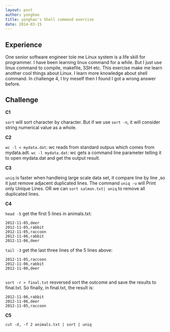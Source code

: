 ```yaml
---
layout: post
author: yonghao
title: yonghao's Shell command exercise
date: 2014-03-15
---
```



## Experience

One senior software engineer tole me Linux system is a life skill for programmer. I have been learning linux command for a while. 
But I just use linux command to compile, makefile, SSH etc. This exercise make me learn another cool things about Linux.
I learn more knowledge about shell command. In challenge 4, I try meself then I found I got a wrong answer before.

## Challenge

**C1**

`sort` will sort character by character. But if we use `sort -n`, it will consider string numerical value as a whole.

**C2**

`wc -l < mydata.dat`: wc reads from standard outpus which comes from mydata.adt.
`wc -l mydata.dat`: wc gets a command line parameter telling it to open mydata.dat and get the output result.

**C3**

`uniq` is faster when handleing large scale data set, it compare line by line ,so it just remove adjacent duplicated lines.
The command `uniq -u` will Print only Unique Lines. OR we can `sort salmon.txt| uniq` to remove all duplicated lines.

**C4**

`head -5` get the first 5 lines in animals.txt: 

```
2012-11-05,deer
2012-11-05,rabbit
2012-11-05,raccoon
2012-11-06,rabbit
2012-11-06,deer
```
`tail -3` get the last three lines of the 5 lines above:

```
2012-11-05,raccoon                                                                                                                                                                 
2012-11-06,rabbit                                                                                                                                                                  
2012-11-06,deer
  
```
`sort -r > final.txt` resversed sort the outcome and save the results to final.txt. So finally, in final.txt, the result is:

```
2012-11-06,rabbit
2012-11-06,deer
2012-11-05,raccoon
```

**C5**

`cut -d, -f 2 animals.txt | sort | uniq`
